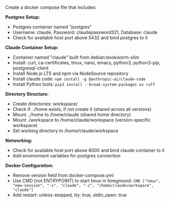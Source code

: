 Create a docker compose file that includes:

**Postgres Setup:**
- Postgres container named "postgres" 
- Username: claude, Password: claudepassword321, Database: claude
- Check for available host port above 5432 and bind postgres to it

**Claude Container Setup:**
- Container named "claude" built from debian:bookworm-slim
- Install: curl, ca-certificates, tmux, nano, emacs, python3, python3-pip, postgresql-client
- Install Node.js LTS and npm via NodeSource repository
- Install claude code: `npm install -g @anthropic-ai/claude-code`
- Install Python tools: `pip3 install --break-system-packages uv ruff`

**Directory Structure:**
- Create directories: workspace/
- Check if ../home exists, if not create it (shared across all versions)
- Mount ../home to /home/claude (shared home directory)
- Mount ./workspace to /home/claude/workspace (version-specific workspace)
- Set working directory to /home/claude/workspace

**Networking:**
- Check for available host port above 8000 and bind claude container to it
- Add environment variables for postgres connection

**Docker Configuration:**
- Remove version field from docker-compose.yml
- Use CMD (not ENTRYPOINT) to start tmux in foreground: `CMD ["tmux", "new-session", "-s", "claude", "-c", "/home/claude/workspace", "claude"]`
- Add restart: unless-stopped, tty: true, stdin_open: true